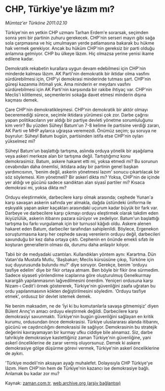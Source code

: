 # CHP, Türkiye'ye lâzım mı?

*Mümtaz'er Türköne 2011.02.10*

<td class="columnist-detail">
<p>Türkiye'nin en yetkin CHP uzmanı Tarhan Erdem'e sorarsak, seçimden sonra yeni bir partinin zuhuru gerekecek. CHP'nin serseri mayın gibi sağa sola çarpmasına ve hiç umulmayan yerde patlamasına bakarak bu hükme hak vermek gerekiyor. Ancak bu hüküm CHP'nin gereksiz bir parti olduğu anlamına gelmiyor. CHP bu ülkeye lâzım. Hiç olmazsa yerine yenisi ikame edilene kadar.</p>
<p>
<div id="haberMetinDiv">
<p>Demokratik rekabetin kurallara uygun devam edebilmesi için CHP'nin minderde kalması lâzım. AK Parti'nin demokratik bir iktidar olma vasfını sürdürebilmesi için, CHP'yi demokrasi minderinde tutması şart. CHP'nin güreşi kazanma ihtimali yok. Ama minderin er meydanı vasfını sürdürebilmesi için AK Parti'nin karşısında bir rakibe ihtiyaç var. CHP'nin Meclis'i kilitlemesi, seçmenlerini sokağa davet etmesi minderin dışına kaçması demek.
<p>Çare CHP'nin demokratikleşmesi. CHP'nin demokratik bir aktör olmayı beceremediği sürece, seçimle iktidara yürümesi çok zor. Darbe çağrısı yapan politikacıların yer aldığı bir partiye devleti yönetme sorumluluğunu kim verir? Bu yüzden Süheyl Batum'un 7-8 kelime ile partisine verdiği zararı, AK Parti ve MHP aylarca uğraşsa veremezdi. Önümüz seçim; şu soruya ne buyrulur: Süheyl Batum bugün, partisinden istifa etse CHP'nin oyları yükselmez mi?
<p>Süheyl Batum'un başlattığı tartışma, aslında orduya yönelik bir aşağılama veya askeri merkeze alan bir tartışma değil. Tartıştığımız konu demokrasimiz. Batum, askere hakaret etti mi, yoksa etmedi mi? Bu sorunun cevabından daha önemlisi, iktidara aday bir partinin genel başkan yardımcısının, 'benim değil, askerin yönetmesi lazım' sonucu çıkartılacak bir söz söylemesi. Kim yönetmeli? Bir askerî dikta mı? Yoksa, CHP'nin de içinde yer aldığı ve gücünü sadece sandıktan alan siyasî partiler mi? Kısaca demokrasi mi, yoksa dikta mı?
<p>Orduyu eleştirmekle, darbecilere karşı olmak arasında; cephede Yunan'a karşı savaşan askerin safında yer almakla, dağda üstündeki üniforma ile eşkıyalık yapan asker kaçakları arasındaki uçurum kadar büyük bir fark var. Darbeye ve darbecilere karşı çıkmayı orduyu eleştirmek olarak takdim eden ikiyüzlülük, askerin itibarını pazara sürüyor ve zedeliyor. Batum'un başlattığı tartışma bu farkı vurgulamak için bir turnusol kâğıdı oldu. Askere alenen hakaret eden Batum, darbeciler tarafından sahiplenildi. Böylece, Ergenekon soruşturmasına karşı her cephede savaş verenlerin orduyu değil, darbecileri savunduğu bir kez daha ortaya çıktı. Cephenin en önünde emekli sıfatı ile koşturan generallerin olması da, durumu daha anlaşılır kılıyor.
<p>Tabii bir de medyadaki uzantıları. Kullandıkları yöntem aynı: Karartma. Dün Vatan'da Mustafa Mutlu, 'Başbakan; Meclis kürsüsüne çıkıp, Türköne için suç duyurusunda bulundu mu?' diye soruyor. Gerekçe, benim 'orduyu tasfiye edelim' diye bir fikir ortaya atmam. Ben böyle bir fikir öne sürmedim. Sadece siyaseti yönlendirme icaplarına göre oluşturulmuş Genelkurmay karargâh yapılanmasının lağvedilmesini önerdim. Yeniçeri ordusuna karşı Nizam-ı Cedit'i örnek göstererek, Türkiye'nin güvenliğini zaafa uğratan bu ordu yapılanmasının kökten değiştirilmesini söyledim. 'Orduyu tasfiye etmek', ordusuz bir devlet istemek demek.
<p>Ne benim maksadım, ne de 'İyi ki bu komutanlarla savaşa gitmemişiz' diyen Bülent Arınç'ın amacı orduyu eleştirmek değildi. Darbecilere karşı demokrasiyi savunmaktı. Türkiye'nin bugün güvenliğini sağlayan en kritik kurumu, ordusundan önce demokrasisi. Türkiye uluslararası alanda itibarını, gücünü ve caydırıcılığını demokrasisi ile sağlıyor. Demokrasinin bu stratejik değerini kavrayamayan bir kurmay ufku ciddiye bile alınamaz. Siz, darbe tahrikiyle demokrasiye kastettiğiniz zaman Türkiye'nin güvenliğine, yani askerî önceliklerine de zarar vermiş oluyorsunuz. Demek ki askere demokrasiye gölge düşürme görevi vermek, Türkiye'nin askerî önceliklerine de aykırı.
<p>'Türkiye modeli'nin aksayan ayağı muhalefet. Dolayısıyla CHP Türkiye'ye lâzım. Hem CHP'nin hem de Türkiye'nin kazancı ise demokrasiye bağlı. Anlamak bu kadar zor mu? </p></p></p></p></p></p></p></div>
</p>
<a href="http://web.archive.org/web/20110215112608/mailto:m.turkone@zaman.com.tr">
</a></td>

Kaynak: [zaman.com.tr](http://zaman.com.tr/yazar.do?yazino=1091413), [web.archive.org (arşiv bağlantısı)](http://web.archive.org/web/20110215112608/http://www.zaman.com.tr:80/yazar.do?yazino=1091413)
